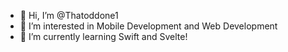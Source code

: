 - 👋 Hi, I’m @Thatoddone1
- 👀 I’m interested in Mobile Development and Web Development
- 🌱 I’m currently learning Swift and Svelte!

<!---
Thatoddone1/Thatoddone1 is a ✨ special ✨ repository because its `README.md` (this file) appears on your GitHub profile.
You can click the Preview link to take a look at your changes.
--->
